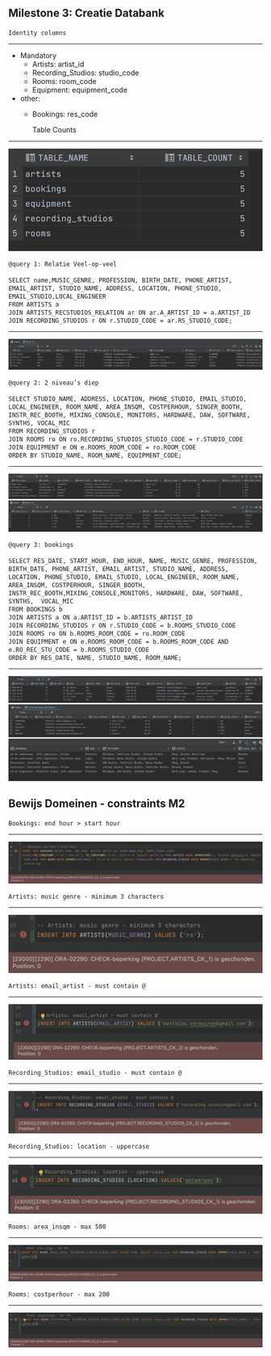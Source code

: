 Milestone 3: Creatie Databank
---

    Identity columns
---
- Mandatory
  - Artists: artist_id
  - Recording_Studios: studio_code
  - Rooms: room_code
  - Equipment: equipment_code
- other:
  - Bookings: res_code


      Table Counts
---
![Table counts](./screenshots/table_count.png)

    @query 1: Relatie Veel-op-veel

    SELECT name,MUSIC_GENRE, PROFESSION, BIRTH_DATE, PHONE_ARTIST, EMAIL_ARTIST, STUDIO_NAME, ADDRESS, LOCATION, PHONE_STUDIO, EMAIL_STUDIO,LOCAL_ENGINEER 
    FROM ARTISTS a 
    JOIN ARTISTS_RECSTUDIOS_RELATION ar ON ar.A_ARTIST_ID = a.ARTIST_ID 
    JOIN RECORDING_STUDIOS r ON r.STUDIO_CODE = ar.RS_STUDIO_CODE;
--- 
![query 1: Relatie Veel-op-veel](./screenshots/veel_op_veel.png)



    @query 2: 2 niveau’s diep

    SELECT STUDIO_NAME, ADDRESS, LOCATION, PHONE_STUDIO, EMAIL_STUDIO, LOCAL_ENGINEER, ROOM_NAME, AREA_INSQM, COSTPERHOUR, SINGER_BOOTH, INSTR_REC_BOOTH, MIXING_CONSOLE, MONITORS, HARDWARE, DAW, SOFTWARE, SYNTHS, VOCAL_MIC
    FROM RECORDING_STUDIOS r
    JOIN ROOMS ro ON ro.RECORDING_STUDIOS_STUDIO_CODE = r.STUDIO_CODE
    JOIN EQUIPMENT e ON e.ROOMS_ROOM_CODE = ro.ROOM_CODE
    ORDER BY STUDIO_NAME, ROOM_NAME, EQUIPMENT_CODE;
--- 
![query 2: 2 niveau’s diep_deel1](./screenshots/2niveausdiep_deel1.png)
![query 2: 2 niveau’s diep_deel2](./screenshots/2niveausdiep_deel2.png)

    @query 3: bookings

    SELECT RES_DATE, START_HOUR, END_HOUR, NAME, MUSIC_GENRE, PROFESSION, BIRTH_DATE, PHONE_ARTIST, EMAIL_ARTIST, STUDIO_NAME, ADDRESS, LOCATION, PHONE_STUDIO, EMAIL_STUDIO, LOCAL_ENGINEER, ROOM_NAME, AREA_INSQM, COSTPERHOUR, SINGER_BOOTH, INSTR_REC_BOOTH,MIXING_CONSOLE,MONITORS, HARDWARE, DAW, SOFTWARE, SYNTHS,  VOCAL_MIC
    FROM BOOKINGS b
    JOIN ARTISTS a ON a.ARTIST_ID = b.ARTISTS_ARTIST_ID
    JOIN RECORDING_STUDIOS r ON r.STUDIO_CODE = b.ROOMS_STUDIO_CODE
    JOIN ROOMS ro ON b.ROOMS_ROOM_CODE = ro.ROOM_CODE
    JOIN EQUIPMENT e ON e.ROOMS_ROOM_CODE = b.ROOMS_ROOM_CODE AND e.RO_REC_STU_CODE = b.ROOMS_STUDIO_CODE
    ORDER BY RES_DATE, NAME, STUDIO_NAME, ROOM_NAME;
--- 
![query 3: bookings_deel1](./screenshots/bookings_deel1.png)
![query 3: bookings_deel2](./screenshots/bookings_deel2.png)
![query 3: bookings_deel3](./screenshots/bookings_deel3.png)


  Bewijs Domeinen - constraints M2
--- 
    Bookings: end hour > start hour

---
![Bewijs Bookings_EndHour](./screenshots/bewijs_Bookings_EndHour.png)

    Artists: music genre - minimum 3 characters

---
![Bewijs Artists_MusicGenre](./screenshots/bewijs_Artists_MusicGenre.png)


    Artists: email_artist - must contain @

---

![Bewijs Artists_Email](./screenshots/bewijs_Artists_Emailadres.png)

    Recording_Studios: email_studio - must contain @

---

![Bewijs RecordingStudios_Email](./screenshots/bewijs_RecordingStudios_Emailadres.png)

    Recording_Studios: location - uppercase

---

![Bewijs RecordingStudios_Location](./screenshots/bewijs_RecordingStudios_Location.png)

    Rooms: area_insqm - max 500

---

![Bewijs Rooms_Area](./screenshots/bewijs_Rooms_Area.png)

    Rooms: costperhour - max 200

---

![Bewijs Rooms_Cost](./screenshots/bewijs_Rooms_Cost.png)




